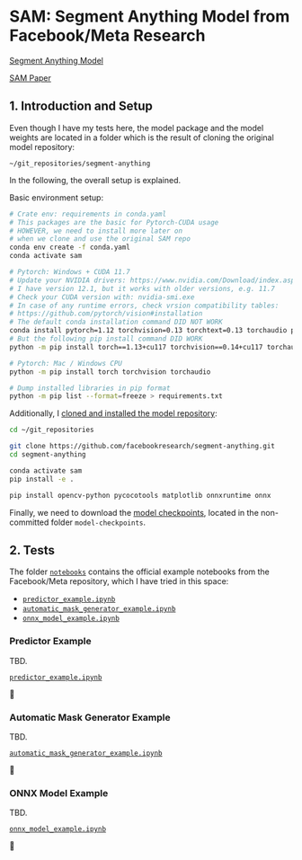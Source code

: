 # SAM: Segment Anything Model from Facebook/Meta Research

[Segment Anything Model](https://github.com/facebookresearch/segment-anything)

[SAM Paper](https://scontent-bcn1-1.xx.fbcdn.net/v/t39.2365-6/10000000_900554171201033_1602411987825904100_n.pdf?_nc_cat=100&ccb=1-7&_nc_sid=3c67a6&_nc_ohc=qTvYBYD2upoAX8voNfw&_nc_ht=scontent-bcn1-1.xx&oh=00_AfD_xIHUhJt9Lm70nBOP4mrLHRfEiJyb8v0uFYehP4IDlw&oe=6493ECE7)

## 1. Introduction and Setup

Even though I have my tests here, the model package and the model weights are located in a folder which is the result of cloning the original model repository:

`~/git_repositories/segment-anything`

In the following, the overall setup is explained.

Basic environment setup:

```bash
# Crate env: requirements in conda.yaml
# This packages are the basic for Pytorch-CUDA usage
# HOWEVER, we need to install more later on
# when we clone and use the original SAM repo
conda env create -f conda.yaml
conda activate sam

# Pytorch: Windows + CUDA 11.7
# Update your NVIDIA drivers: https://www.nvidia.com/Download/index.aspx
# I have version 12.1, but it works with older versions, e.g. 11.7
# Check your CUDA version with: nvidia-smi.exe
# In case of any runtime errors, check vrsion compatibility tables:
# https://github.com/pytorch/vision#installation
# The default conda installation command DID NOT WORK
conda install pytorch=1.12 torchvision=0.13 torchtext=0.13 torchaudio pytorch-cuda=11.7 -c pytorch -c nvidia
# But the following pip install command DID WORK
python -m pip install torch==1.13+cu117 torchvision==0.14+cu117 torchaudio torchtext==0.14 --index-url https://download.pytorch.org/whl/cu117

# Pytorch: Mac / Windows CPU
python -m pip install torch torchvision torchaudio

# Dump installed libraries in pip format
python -m pip list --format=freeze > requirements.txt
```

Additionally, I [cloned and installed the model repository](https://github.com/facebookresearch/segment-anything#installation):

```bash
cd ~/git_repositories

git clone https://github.com/facebookresearch/segment-anything.git
cd segment-anything

conda activate sam
pip install -e .

pip install opencv-python pycocotools matplotlib onnxruntime onnx
```

Finally, we need to download the [model checkpoints](https://github.com/facebookresearch/segment-anything#model-checkpoints), located in the non-committed folder `model-checkpoints`.

## 2. Tests

The folder [`notebooks`](./notebooks/) contains the official example notebooks from the Facebook/Meta repository, which I have tried in this space:

- [`predictor_example.ipynb`](./notebooks/predictor_example.ipynb)
- [`automatic_mask_generator_example.ipynb`](./notebooks/automatic_mask_generator_example.ipynb)
- [`onnx_model_example.ipynb`](./notebooks/onnx_model_example.ipynb)

### Predictor Example

TBD.

[`predictor_example.ipynb`](./notebooks/predictor_example.ipynb)

:construction:

### Automatic Mask Generator Example

TBD.

[`automatic_mask_generator_example.ipynb`](./notebooks/automatic_mask_generator_example.ipynb)

:construction:

### ONNX Model Example

TBD.

[`onnx_model_example.ipynb`](./notebooks/onnx_model_example.ipynb)

:construction:
